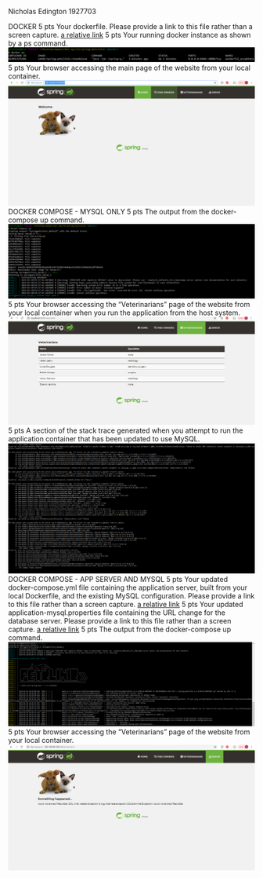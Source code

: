 
Nicholas Edington 1927703

DOCKER
5 pts Your dockerfile. Please provide a link to this file rather than a screen capture.
[a relative link](Dockerfile)
5 pts Your running docker instance as shown by a ps command.
![Screen Capture #1](images/HW8/Capture2.PNG)
5 pts Your browser accessing the main page of the website from your local container.
![Screen Capture #1](images/HW8/Capture3.PNG)
DOCKER COMPOSE - MYSQL ONLY
5 pts The output from the docker-compose up command.
![Screen Capture #1](images/HW8/Capture4.PNG)
5 pts Your browser accessing the “Veterinarians” page of the website from your local container
when you run the application from the host system.
![Screen Capture #1](images/HW8/Capture5.PNG)
5 pts A section of the stack trace generated when you attempt to run the application
container that has been updated to use MySQL.
![Screen Capture #1](images/HW8/Capture6.PNG)
DOCKER COMPOSE - APP SERVER AND MYSQL
5 pts Your updated docker-compose.yml file containing the application server, built from
your local Dockerfile, and the existing MySQL configuration. Please provide a link
to this file rather than a screen capture.
[a relative link](docker-compose.yml)
5 pts Your updated application-mysql.properties file containing the URL change for
the database server. Please provide a link to this file rather than a screen capture.
[a relative link](src/main/resources/application-mysql.properties)
5 pts The output from the docker-compose up command.
![Screen Capture #1](images/HW8/Capture9.PNG)
5 pts Your browser accessing the “Veterinarians” page of the website from your local container.
![Screen Capture #1](images/HW8/Capture10.PNG)